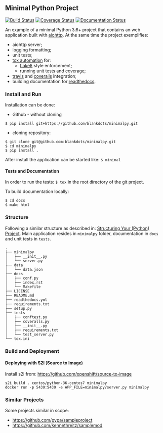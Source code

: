 ## Minimal Python Project

[![Build Status](https://travis-ci.org/blankdots/minimalpy.svg?branch=master)](https://travis-ci.org/blankdots/minimalpy)
[![Coverage Status](https://coveralls.io/repos/github/blankdots/minimalpy/badge.svg?branch=master)](https://coveralls.io/github/blankdots/minimalpy?branch=master)
[![Documentation Status](https://readthedocs.org/projects/minimalpy/badge/?version=latest)](https://minimalpy.readthedocs.io/en/latest/?badge=latest)

An example of a minimal Python 3.6+ project that contains an web application built with [aiohttp](http://aiohttp.readthedocs.io/).
At the same time the project exemplifies:
* aiohttp server;
* logging formatting;
* unit tests;
* [tox automation](https://tox.readthedocs.io) for:
  * [flake8](http://flake8.pycqa.org/en/latest/) style enforcement;
  * running unit tests and coverage;
* [travis](https://travis-ci.org/blankdots/minimalpy.svg?branch=master) and [coveralls](https://coveralls.io/github/blankdots/minimalpy) integration;
* building documentation for [readthedocs](https://minimalpy.readthedocs.io).

### Install and Run

Installation can be done:
* Github - without cloning
```
$ pip install git+https://github.com/blankdots/minimalpy.git
```
* cloning repository:
```
$ git clone git@github.com:blankdots/minimalpy.git
$ cd minimalpy
$ pip install .
```

After install the application can be started like: `$ minimal`

#### Tests and Documentation

In order to run the tests: `$ tox` in the root directory of the git project.

To build documentation locally:
```
$ cd docs
$ make html
```

###  Structure

Following a similar structure as described in: [Structuring Your (Python) Project](https://docs.python-guide.org/writing/structure/).
Main application resides in `minimalpy` folder, documentation in `docs` and unit tests in `tests`.

```
.
├── minimalpy
│   ├── __init__.py
│   └── server.py
├── data
│   └── data.json
├── docs
│   ├── conf.py
│   ├── index.rst
│   └── Makefile
├── LICENSE
├── README.md
├── readthedocs.yml
├── requirements.txt
├── setup.py
├── tests
│   ├── conftest.py
│   ├── coveralls.py
│   ├── __init__.py
│   ├── requirements.txt
│   └── test_server.py
└── tox.ini
```

### Build and Deployment

#### Deploying with S2I (Source to Image)

Install s2i from: https://github.com/openshift/source-to-image

```
s2i build . centos/python-36-centos7 minimalpy
docker run -p 5430:5430 -e APP_FILE=minimalpy/server.py minimalpy
```

### Similar Projects

Some projects similar in scope:

* https://github.com/pypa/sampleproject
* https://github.com/kennethreitz/samplemod
